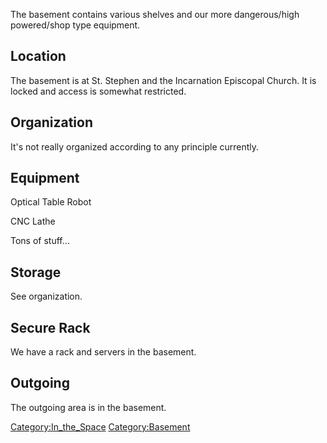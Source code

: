The basement contains various shelves and our more dangerous/high
powered/shop type equipment.

## Location

The basement is at St. Stephen and the Incarnation Episcopal Church. It
is locked and access is somewhat restricted.

## Organization

It's not really organized according to any principle currently.

## Equipment

Optical Table Robot

CNC Lathe

Tons of stuff...

## Storage

See organization.

## Secure Rack

We have a rack and servers in the basement.

## Outgoing

The outgoing area is in the basement.

[Category:In_the_Space](Category:In_the_Space "wikilink")
[Category:Basement](Category:Basement "wikilink")